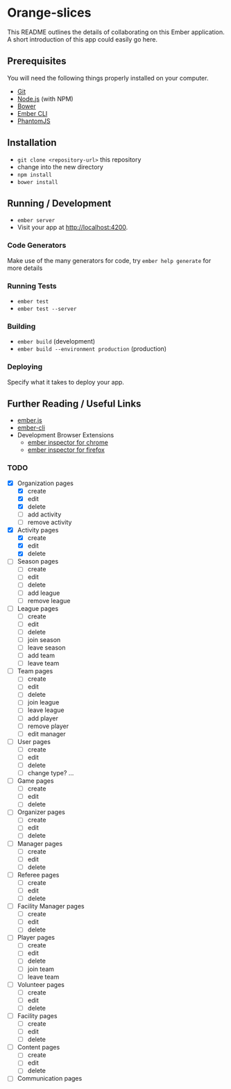 # Orange-slices

This README outlines the details of collaborating on this Ember application.
A short introduction of this app could easily go here.

## Prerequisites

You will need the following things properly installed on your computer.

* [Git](http://git-scm.com/)
* [Node.js](http://nodejs.org/) (with NPM)
* [Bower](http://bower.io/)
* [Ember CLI](http://www.ember-cli.com/)
* [PhantomJS](http://phantomjs.org/)

## Installation

* `git clone <repository-url>` this repository
* change into the new directory
* `npm install`
* `bower install`

## Running / Development

* `ember server`
* Visit your app at [http://localhost:4200](http://localhost:4200).

### Code Generators

Make use of the many generators for code, try `ember help generate` for more details

### Running Tests

* `ember test`
* `ember test --server`

### Building

* `ember build` (development)
* `ember build --environment production` (production)

### Deploying

Specify what it takes to deploy your app.

## Further Reading / Useful Links

* [ember.js](http://emberjs.com/)
* [ember-cli](http://www.ember-cli.com/)
* Development Browser Extensions
  * [ember inspector for chrome](https://chrome.google.com/webstore/detail/ember-inspector/bmdblncegkenkacieihfhpjfppoconhi)
  * [ember inspector for firefox](https://addons.mozilla.org/en-US/firefox/addon/ember-inspector/)

### TODO

- [x] Organization pages
  - [x] create
  - [x] edit
  - [x] delete
  - [ ] add activity
  - [ ] remove activity
- [x] Activity pages
  - [x] create
  - [x] edit
  - [x] delete
- [ ] Season pages
  - [ ] create
  - [ ] edit
  - [ ] delete
  - [ ] add league
  - [ ] remove league
- [ ] League pages
  - [ ] create
  - [ ] edit
  - [ ] delete
  - [ ] join season
  - [ ] leave season
  - [ ] add team
  - [ ] leave team
- [ ] Team pages
  - [ ] create
  - [ ] edit
  - [ ] delete
  - [ ] join league
  - [ ] leave league
  - [ ] add player
  - [ ] remove player
  - [ ] edit manager
- [ ] User pages
  - [ ] create
  - [ ] edit
  - [ ] delete
  - [ ] change type?
  ...
- [ ] Game pages
  - [ ] create
  - [ ] edit
  - [ ] delete
- [ ] Organizer pages
  - [ ] create
  - [ ] edit
  - [ ] delete
- [ ] Manager pages
  - [ ] create
  - [ ] edit
  - [ ] delete
- [ ] Referee pages
  - [ ] create
  - [ ] edit
  - [ ] delete
- [ ] Facility Manager pages
  - [ ] create
  - [ ] edit
  - [ ] delete
- [ ] Player pages
  - [ ] create
  - [ ] edit
  - [ ] delete
  - [ ] join team
  - [ ] leave team
- [ ] Volunteer pages
  - [ ] create
  - [ ] edit
  - [ ] delete
- [ ] Facility pages
  - [ ] create
  - [ ] edit
  - [ ] delete
- [ ] Content pages
  - [ ] create
  - [ ] edit
  - [ ] delete
- [ ] Communication pages
